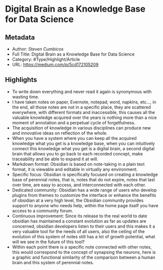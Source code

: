# Digital Brain as a Knowledge Base for Data Science

## Metadata

* Author: *Steven Cumbicos*
* Full Title: Digital Brain as a Knowledge Base for Data Science
* Category: #Type/Highlight/Article
* URL: https://medium.com/p/5cd172105209

## Highlights

* To write down everything and never read it again is synonymous with wasting time.
* I have taken notes on paper, Evernote, notepad, word, napkins, etc…, in the end, all those notes are not in a specific place, they are scattered everywhere, with different formats and inaccessible, this causes all the valuable knowledge acquired over the years is nothing more than a nice moment of annotation and a perpetual cycle of forgetfulness.
* The acquisition of knowledge in various disciplines can produce new and innovative ideas on reflection of the whole.
* When you have a system where you can keep all the acquired knowledge what you get is a knowledge base, when you can intuitively connect this knowledge what you get is a digital brain, a second digital brain that allows you to go back to each recorded concept, make traceability and be able to expand it at will.
* Markdown format: Obsidian is based on note-taking in a plain text format, it is viewable and editable in virtually any environment.
* Specific focus: Obsidian is specifically focused on creating a knowledge base of perennial notes, that is, notes that do not expire, notes that last over time, are easy to access, and interconnected with each other.
* Dedicated community: Obsidian has a wide range of users who develop plugins from themes to customize the interface or enhance the benefits of obsidian at a very high level, the Obsidian community provides support to anyone who needs help, within the home page itself you have access to a community forum.
* Continuous improvement: Since its release to the real world to date obsidian has maintained a constant evolution as far as updates are concerned, obsidian developers listen to their users and this makes it a very valuable tool for the needs of all users, also the ceiling of the evolution of this system of notes still has a lot of growth potential, what will we see in the future of this tool?
* Within each point there is a specific note connected with other notes, this would correspond to the concept of synapsing the neurons, here is a graphic and functional similarity of the comparison between a human brain and this system of perennial notes.
